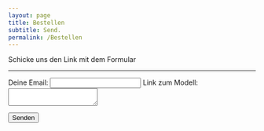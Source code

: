 ```yaml
---
layout: page
title: Bestellen
subtitle: Send.
permalink: /Bestellen
---
```


Schicke uns den Link mit dem Formular

---
 

<form
  action="https://formspree.io/f/xoqryboa"
  method="POST"
>
  <label>
    Deine Email:
    <input type="email" name="Email">
  </label>
 
  <label>
    Link zum Modell:
    <textarea name="message"></textarea>
  </label>
 
  <!-- your other form fields go here -->
  <button type="submit">Senden</button>
</form>